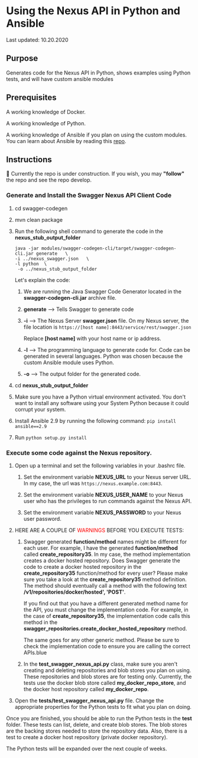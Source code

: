 # Using the Nexus API in Python and Ansible

Last updated: 10.20.2020

## Purpose

Generates code for the Nexus API in Python, shows examples using Python tests, 
and will have custom ansible modules

## Prerequisites

A working knowledge of Docker.

A working knowledge of Python.

A working knowledge of Ansible if you plan on using the custom modules.  
You can learn about Ansible by reading this 
[repo](https://github.com/bretmullinix/ansible-for-beginners).

## Instructions

:construction:  Currently the repo is under construction.  If you wish, you
may **"follow"** the repo and see the repo develop.

### Generate and Install the Swagger Nexus API Client Code
1. cd swagger-codegen
1. mvn clean package
1. Run the following shell command to generate the code in the **nexus_stub_output_folder**

    ```shell script
    java -jar modules/swagger-codegen-cli/target/swagger-codegen-cli.jar generate   \
    -i ../nexus_swagger.json   \
    -l python  \
     -o ../nexus_stub_output_folder
    ```
    
    Let's explain the code:
    
    1. We are running the Java Swagger Code Generator located in the **swagger-codegen-cli.jar**
       archive file.
       
    1. **generate** --> Tells Swagger to generate code
    
    1. **\-i** --> The Nexus Server **swagger.json** file.  On my Nexus server, the file location is 
      `https://[host name]:8443/service/rest/swagger.json`
       
       Replace **[host name]** with your host name or ip address.
       
    1. **\-l** --> The programming language to generate code for.  Code can be generated in
       several languages.  Python was chosen because the custom Ansible module uses Python.
       
    1. **\-o** --> The output folder for the generated code.
    
1. cd **nexus_stub_output_folder**

1. Make sure you have a Python virtual environment activated.  You don't want to install any
   software using your System Python because it could corrupt your system.
   
1. Install Ansible 2.9 by running the following command:  `pip install ansible==2.9`

1. Run `python setup.py install`

### Execute some code against the Nexus repository.

1. Open up a terminal and set the following variables in your .bashrc file.

   1. Set the environment variable **NEXUS_URL** to your Nexus server URL.  In my case, the url was 
      `https://nexus.example.com:8443`.
   
   1. Set the environment variable **NEXUS_USER_NAME** to your Nexus user who has the privileges
      to run commands against the Nexus API.
      
   1. Set the environment variable **NEXUS_PASSWORD** to your Nexus user password.


1.  HERE ARE A COUPLE OF <span style="color:red">WARNINGS</span> BEFORE YOU EXECUTE TESTS:

    1. Swagger generated **function/method** names might be different for each user.  For example, 
       I have the generated **function/method** called **create_repository35**.  In my case, the method implementation 
       creates a docker hosted repository.  Does Swagger generate the code to create a docker hosted repository in
       the **create_repository35** function/method for every user? Please make sure you take a look at 
       the **create_repository35** method definition. The method should eventually call a method with 
       the following text **/v1/repositories/docker/hosted', 'POST'**.
      
       If you find out that you have a different generated method name for the API, you must change the implementation
       code.  For example, in the case of **create_repository35**, the implementation code calls this method in the
       **swagger_repositories.create_docker_hosted_repository** method.
      
       The same goes for any other generic method.  Please be sure to check the implementation code to ensure you
       are calling the correct APIs.blue
      
    1. In the **test_swagger_nexus_api.py** class, make sure you aren't creating and deleting repositories and blob
       stores you plan on using.  These repositories and blob stores are for testing only.  Currently, the tests
       use the docker blob store called **my_docker_repo_store**, and the docker host repository 
       called **my_docker_repo**.

1. Open the **tests/test_swagger_nexus_api.py** file. Change the appropriate properties for the Python tests 
   to fit what you plan on doing.


Once you are finished, you should be able to run the Python tests in the **test** folder.
These tests can list, delete, and create blob stores.  The blob stores are the backing
stores needed to store the repository data.  Also, there is a test to create a docker
host repository (private docker repository).

The Python tests will be expanded over the next couple of weeks.